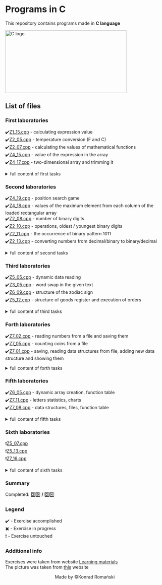 # Programs in C
This repository contains programs made in **C language**

<img src="https://online.crbtech.in/wp-content/uploads/2019/03/C-programming-768x398.png" alt="C logo" width="384" height="199" alt="C Programming image" title="Image of C programming">

## List of files
### First laboratories
:heavy_check_mark:[Z1_15.cpp](https://github.com/TheSoulsHunter/Programs_in_C/blob/master/Programs_in_C/Z1_15.cpp) - calculating expression value\
:heavy_check_mark:[Z2_05.cpp](https://github.com/TheSoulsHunter/Programs_in_C/blob/master/Programs_in_C/Z2_05.cpp) - temperature conversion (F and C)\
:heavy_check_mark:[Z2_07.cpp](https://github.com/TheSoulsHunter/Programs_in_C/blob/master/Programs_in_C/Z2_07.cpp) - calculating the values of mathematical functions\
:heavy_check_mark:[Z4_15.cpp](https://github.com/TheSoulsHunter/Programs_in_C/blob/master/Programs_in_C/Z4_15.cpp) - value of the expression in the array\
:heavy_check_mark:[Z4_17.cpp](https://github.com/TheSoulsHunter/Programs_in_C/blob/master/Programs_in_C/Z4_17.cpp) - two-dimensional array and trimming it
<details><summary>full content of first tasks</summary>
<p>

#### Z1_15
Opracować program obliczania wartości wyrażenia\
`T = (ln(x - 5) + 1) / (sqrt(y - 3))`\
dla zmiennych x, y typu double. Jeżeli wartości T nie można obliczyć wyprowadzić tekst "Brak rozwiązania.".

#### Z2_05
Opracować program zamiany temperatury wyrażonej w stopniach Celsjusza na stopnie Fahrenheita i odwrotnie.\
`TC =  5/9  ( TF  – 32)`; `TF =  9/5 TC + 32`\
Program powinien pytać o kierunek konwersji, wczytywać temperaturę `TC` lub `TF`
i wyprowadzać wartość przeliczoną wraz z jednostką.

#### Z2_07
Opracować program, który oblicza wartość wskazanej funkcji matematycznej. Program ten w pętli:\
•	wczytuje nową wartość zmiennej x typu double,\
•	pyta o numer funkcji, oblicza i wyprowadza jej wartość (o ile to możliwe):
- 0 - `sin(x)`
- 1 - `tg(x)`
- 2 - `arcsin(x)`
- 3 - `sqrt(x)`
- 4 - `ln(x)`
- 5 - `recip(x)`
- 6 -  `sqr(x)`
- inna wartość - koniec programu

#### Z4_15
Opracować program, który wczytuje dwie tablice jednowymiarowe `A` , `B` obie
n-elementowe (`n < 100`) zawierające liczby typu double i następnie wyprowadza elementy tablicy `C` zdefiniowane jako:\
`Ci = (sin ( Ai )  +  i) / (cos ( Bi )  –  Ai)`\
gdy mianownik = 0 to ułamek = –1\
Kolejność danych : `n`,` A0`, ... `An-1`, `B0`, ... `Bn-1`   (n : int, pozostałe : double)  

#### Z4_17
Opracować program, który wczytuje tablicę dwuwymiarową liczb typu double o `W` wierszach i `K` kolumnach (`W < 50`, `K < 50`) oraz dwie wartości całkowite `x` oraz `y` (sprawdzić czy `0 ≤ x < K` i `0 ≤ y < K`). Następnie program wyprowadza wszystkie kolumny tablicy o indeksach od `x` do `y`.
</p>
</details>

### Second laboratories
:heavy_check_mark:[Z4_19.cpp](https://github.com/TheSoulsHunter/Programs_in_C/blob/master/Programs_in_C/Z4_19.cpp) - position search game\
:heavy_check_mark:[Z4_18.cpp](https://github.com/TheSoulsHunter/Programs_in_C/blob/master/Programs_in_C/Z4_18.cpp) - values of the maximum element from each column of the loaded rectangular array\
:heavy_check_mark:[Z2_08.cpp](https://github.com/TheSoulsHunter/Programs_in_C/blob/master/Programs_in_C/Z2_08.cpp) - number of binary digits\
:heavy_check_mark:[Z2_10.cpp](https://github.com/TheSoulsHunter/Programs_in_C/blob/master/Programs_in_C/Z2_10.cpp) - operations, oldest / youngest binary digits\
:heavy_check_mark:[Z2_11.cpp](https://github.com/TheSoulsHunter/Programs_in_C/blob/master/Programs_in_C/Z2_11.cpp) - the occurrence of binary pattern 1011\
:heavy_check_mark:[Z2_13.cpp](https://github.com/TheSoulsHunter/Programs_in_C/blob/master/Programs_in_C/Z2_13.cpp) - converting numbers from decimal/binary to binary/decimal

<details><summary>full content of second tasks</summary>
<p>

#### Z4_19
Opracować program, który losuje położenie znaku `*` w zakresie `X = 10` do `40`,
`Y = 5` do `15`. Następnie program oczyszcza okno konsoli, wyświetla znak `*` w pozycji `[10, 5]` i przesuwa go reagując na  klawisze strzałek. Gdy znak `*` znajdzie się w wylosowanej pozycji gra się kończy. Program nie zezwala na wyprowadzenie znaku `*` poza podany zakres pozycji.

#### Z4_18
Opracować program, który wczytuje  wierszami elementy tablicy prostokątnej `H`
o wymiarach `W x K` (`W , K < 50`) zawierającą liczby typu double i wyprowadza wartość maksymalnego elementu z każdej kolumny tej tablicy.

#### Z2_08
Opracować program, który oblicza i wyprowadza liczbę cyfr  binarnych `1` występujących w wartości zmiennej Liczba typu unsigned int (wartość Liczby wczytać z klawiatury).

#### Z2_10
Opracować program, który realizuje następujące opcje:
- `N`, `n` - wczytanie wartości zmiennej Sekcja typu unsigned long long,
- `L`, `l` - ustalenie i wyprowadzenie pozycji najstarszej cyfry binarnej `1` występującej w wartości zmiennej  Sekcja,
- `R`, `r` - ustalenie i wyprowadzenie pozycji najmłodszej cyfry binarnej `0` występującej w wartości zmiennej  Sekcja,
- `Q`, `q` - koniec programu.\
Opcje `L` i `R` nie mogą zostać wykonane przed wykonaniem opcji `N`.

#### Z2_11
Opracować program, który ustala, czy w ciągu binarnym będącym wartością zmiennej Alfa typu unsigned int na najstarszych pozycjach występuje wzorzec binarny `1011`. (wartość Alfa wczytać z klawiatury).

#### Z2_13
Opracować program, który wczytuje liczby całkowite dodatnie zapisane jako dziesiętne/binarne i wyprowadza ich wartości w postaci binarnej/dziesiętnej. Liczby dziesiętne poprzedzone są literą `D` (np. `D35409`), liczby binarne poprzedzone są literą `B` (np. `B110100010`) - z funkcji scanf, printf można korzystać jedynie do wprowadzania/wyprowadzania tekstów.

</p>
</details>

### Third laboratories
:heavy_check_mark:[Z5_05.cpp](https://github.com/TheSoulsHunter/Programs_in_C/blob/master/Programs_in_C/Z5_05.cpp) - dynamic data reading\
:heavy_check_mark:[Z3_05.cpp](https://github.com/TheSoulsHunter/Programs_in_C/blob/master/Programs_in_C/Z3_05.cpp) - word swap in the given text\
:heavy_check_mark:[Z6_09.cpp](https://github.com/TheSoulsHunter/Programs_in_C/blob/master/Programs_in_C/Z6_09.cpp) - structure of the zodiac sign\
:heavy_check_mark:[Z5_12.cpp](https://github.com/TheSoulsHunter/Programs_in_C/blob/master/Programs_in_C/Z5_12.cpp) - structure of goods register and execution of orders

<details><summary>full content of third tasks</summary>
<p>

#### Z5_05
Opracować program, który wczytuje elementy typu double do zadeklarowanej dynamicznie tablicy dwuwymiarowej o `N` wierszach i `M` kolumnach (`N` i `M` wczytywane z klawiatury) oraz oblicza ile kolumn posiada sumę  elementów  większą od wartości `X` (również wczytanej z klawiatury).

#### Z3_05
Opracować program makrogenerator, który wczytuje źródłowy tekst wielowyrazowy, zakończony tekstem `@` oraz ciąg par wyrazów do_usunięcia  – do_wstawienia, również zakończony tekstem `@`. Następnie w tekście źródłowym każdy wyraz znajdujący się w zestawie do_usunięcia zostaje zastąpiony odpowiadającym mu wyrazem z zestawu do_wstawienia.
Przykład.\
__Tekst źródłowy__:
```
Na Starym Rynku rozdaja samochody @
```
__Pary wyrazów__:
```
rozdaja kradana
samochody rowery
@
```
__Wynik__:
```
Na Starym Rynku kradna rowery
```

#### Z6_09
Opracować program ustalający znak zodiaku danej osoby. Po wczytaniu numeru dnia
 i numeru miesiąca urodzenia program przegląda tablicę struktur zawierającą nazwy znaków zodiaku i numery dni, w których kolejny znak rozpoczyna się w danym miesiącu

| numer | dane  | miesiąc  |
|:-----:|:-----:|:--------:|
|   0   | nazwa | styczeń  |
|       | dzień |          |
|  ...  |  ...  |   ...    |
|  11   | nazwa | grudzien |
|       | dzien |          |

#### Z5_12
Napisać program, który umożliwia przetwarzanie prostego rejestru towarów.\
Tablica towarów:

| numer |    dane     |
|:-----:|:-----------:|
|   0   | NazwaTowaru |
|       | LiczbaSztuk |
|       | Cena1Sztuki |
|  ...  |     ...     |
|  49   | NazwaTowaru |
|       | LiczbaSztuk |
|       | Cena1Sztuki |

</p>
</details>

### Forth laboratories
:heavy_check_mark:[Z7_02.cpp](https://github.com/TheSoulsHunter/Programs_in_C/blob/master/Programs_in_C/Z7_02.cpp) - reading numbers from a file and saving them\
:heavy_check_mark:[Z7_05.cpp](https://github.com/TheSoulsHunter/Programs_in_C/blob/master/Programs_in_C/Z7_05.cpp) - counting coins from a file\
:heavy_check_mark:[Z7_01.cpp](https://github.com/TheSoulsHunter/Programs_in_C/blob/master/Programs_in_C/Z7_01.cpp) - saving, reading data structures from file, adding new data structure and showing them

<details><summary>full content of forth tasks</summary>
<p>

#### Z7_02
Plik wejściowy zawiera ciąg liczb całkowitych oddzielonych spacjami. Opracować program, który z takiego pliku wejściowego (zapytać o nazwę) przepisuje do pliku wyjściowego (też zapytać o nazwę) tylko te liczby całkowite, które są większe od `137`.

#### Z7_05
Automat do rozpoznawania monet generuje plik tekstowy, który zawiera ciąg znaków opisujących poszczególne monety (bez żadnych znaków rozdzielających):

| moneta | znak |
|:------:|:----:|
|  1 gr  |  c   |
|  2 gr  |  t   |
|  5 gr  |  f   |
| 10 gr  |  d   |
| 20 gr  |  q   |
| 50 gr  |  h   |
|  1 zł  |  K   |
|  2 zł  |  D   |
|  5 zł  |  F   |

#### Z7_01
Opracować program prowadzący spis pracowników firmy (max.. 50 pracowników). Każdy pracownik opisany jest za pomocą struktury zawierającej nazwisko i pensję. Program realizuje następujące polecenia:
- `R` : wczytanie liczby pracowników i tablicy struktur opisujących pracowników z pliku dyskowego (zapytać o nazwę pliku),
- `N` : nowy pracownik - wczytać dane opisujące pracownika i wprowadzić do kolejnej pozycji tabeli struktur,
- `W` : wyświetlanie informacji o wszystkich pracownikach,
- `Z` : zapis liczby pracowników i tabeli pracowników do pliku dyskowego (zapytać o nazwę pliku),
- `K` : koniec programu.

Dla realizacji poszczególnych opcji zdefiniować funkcje.  

</p>
</details>

### Fifth laboratories
:heavy_check_mark:[Z6_05.cpp](https://github.com/TheSoulsHunter/Programs_in_C/blob/master/Programs_in_C/Z6_05.cpp) - dynamic array creation, function table\
:heavy_check_mark:[Z7_11.cpp](https://github.com/TheSoulsHunter/Programs_in_C/blob/master/Programs_in_C/Z7_11.cpp) - letters statistics, charts\
:heavy_check_mark:[Z7_08.cpp](https://github.com/TheSoulsHunter/Programs_in_C/blob/master/Programs_in_C/Z7_08.cpp) - data structures, files, function table

<details><summary>full content of fifth tasks</summary>
<p>

#### Z6_05
Opracować program, który po wczytaniu wartości `n` tworzy dynamicznie tablicę jednowymiarową `T[n]` i wczytuje jej elementy. Następnie program umożliwia wykonanie 3 funkcji:
- `0` : znajduje maksymalny element tablicy `T`,
- `1` : znajduje minimalny element tablicy `T`,
- `2`: oblicza średnią arytmetyczną elementów z tablicy `T`.

Wprowadzenie innego numeru operacji kończy program. Zastosować tablicę wskaźników funkcji.

#### Z7_11
Opracować program, który wyznacza histogram występowania liter a – z w pliku dyskowym [Eden.txt](https://github.com/TheSoulsHunter/Programs_in_C/blob/master/Programs_in_C/Eden.txt). Wyniki wyświetlić w postaci tabeli liczbowej i wykresu wstęgowego.

Przykładowe wyniki:
```

a :  34768 => 23.7%
..............................
z :      235 => 1.2%

a | *****************
.........................
z | **

```

#### Z7_08
W pliku [Pomiary.txt](https://github.com/TheSoulsHunter/Programs_in_C/blob/master/Programs_in_C/Pomiary.txt) zapisane są: liczba serii pomiarów i kolejne serie pomiarów. Pojedyncza seria opisana jest za pomocą następującej struktury:

|        numer serii        |
|:-------------------------:|
|         pomiar_1          |
|         pomiar_2          |
|         pomiar_3          |
|         pomiar_4          |
| kod sposobu przetwarzania |

Numer serii to dowolna liczba typu int, pomiary to liczby double, kod sposobu przetwarzania to liczba typu int o wartości `0 - 2`. Opracować program, który wczytuje kolejne struktury i w zależności od wartości podanego kodu przetwarza pomiary:

| kod |                    opis                    |
|:---:|:------------------------------------------:|
|  0  | obliczenie średniej arytmetycznej pomiarów |
|  1  |  wybranie pomiaru o wartości największej   |
|  2  |  wybranie pomiaru o wartości najmniejszej  |

Jako efekt przetwarzania należy wpisać do pliku [Wyniki.txt](https://github.com/TheSoulsHunter/Programs_in_C/blob/master/Programs_in_C/Wyniki.txt) liczbę serii a następnie ciąg następujących struktur:

|       numer serii        |
|:-------------------------:|
|     wyliczona wartość     |
| kod sposobu przetwarzania |

Dla każdego z trzech sposobów przetwarzania danych pomiarowych zdefiniować funkcję
i zastosować tablicę wskaźników funkcji.


</p>
</details>

### Sixth laboratories
:heavy_exclamation_mark:[Z5_07.cpp](https://github.com/TheSoulsHunter/Programs_in_C/blob/master/Programs_in_C/Z5_07.cpp)\
:heavy_exclamation_mark:[Z5_13.cpp](https://github.com/TheSoulsHunter/Programs_in_C/blob/master/Programs_in_C/Z5_13.cpp)\
:heavy_exclamation_mark:[Z7_16.cpp](https://github.com/TheSoulsHunter/Programs_in_C/blob/master/Programs_in_C/Z7_16.cpp)

<details><summary>full content of sixth tasks</summary>
<p>

#### Z5_07
Opracować program, który umożliwia przetwarzanie tablicy dwuwymiarowej (macierzy) posiadającej 5 kolumn i zawierającej liczby typu double. Program realizuje następujące opcje:
- `1` - wczytanie liczby wierszy tablicy  `ile_w`  (`< 10`) oraz wartości elementów tablicy (wyprowadzać zaproszenie w postaci `Tab[wie][kol] =`  ),
- `2` - wczytanie wartości `X` i obliczenie w każdym wierszu sumy elementów większych od `X`,
- `3` - wczytanie wartości `N` i obliczenie w każdej kolumnie iloczynu `N` początkowych elementów,
- `4` - obliczenie liczby wierszy, w których początkowy element jest większy od ostatniego,
- `5` - obliczenie liczby kolumn, w których występuje przynajmniej jedna wartość `0`,
- `0` - koniec programu.

Dla realizacji opcji `1` do `5` zdefiniować funkcje i zastosować tablicę wskaźników funkcji.

#### Z5_13
Napisać program, który umożliwia przetwarzanie prostego rejestru pracowników

| TablicaPracowników |
|:------------------:|
|      Imie[16]      |
|    Nazwisko[64]    |
|       Pesel        |
|      Imie[16]      |
|    Nazwisko[64]    |
|       Pesel        |
|        ...         |
|      Imie[16]      |
|    Nazwisko[64]    |
|       Pesel        |

Pesel przechowywać jako liczbę typu long long. Program realizuje polecenia:
- `A` – nowy pracownik (dopisywany w następne wolne miejsce) ,
- `B` – wyświetl wszystkich pracowników,
- `C` – sprawdź, czy pracownik o podanym Peselu znajduje się w tabeli i wyświetl jego Nazwisko,
- `D` – usuń pracownika o podanym nazwisku (o ile istnieje w tabeli),
- `E` – zapisanie danych do pliku,
- `F` – odczytanie danych z pliku,
- inna – koniec programu.

`TablicaPracowników` ma mieć długość `100` elementów. Do pliku dyskowego należy zapisywać (i następnie odczytywać) najpierw liczbę ważnych pozycji tabeli, a następnie same te pozycje. Dla realizacji poszczególnych opcji zdefiniować funkcje i zastosować tablicę wskaźników funkcji.

#### Z7_16
Opracować program, który wczytuje rozmiary  `W` i `K` tablicy dwuwymiarowej, tworzy dynamicznie taką tablicę dla liczb unsigned int  i wczytuje jej elementy wierszami. Następnie program wyprowadza na monitor element z wierszy `1` do `W-1` tych kolumn, których element z wiersza o indeksie `0` zawiera:
- na najstarszych pozycja bitowych ciąg `1011` oraz
- na najmłodszych pozycja bitowych ciąg `0010`.

Dla sprawdzenia, czy ciąg binarny spełnia podane warunki zdefiniować funkcję wykorzystującą operatory bitowe.



</p>
</details>

### Summary

Completed: :two::zero: **/** :two::four:

### Legend
:heavy_check_mark: - Exercise accomplished\
:heavy_multiplication_x: - Exercise in progress\
:heavy_exclamation_mark: - Exercise untouched

### Additional info
Exercises were taken from website [Learning materials](http://www.cs.put.poznan.pl/jkniat/MatDydakt.html)\
The picture was taken from [this](https://online.crbtech.in/wp-content/uploads/2019/03/C-programming-768x398.png) website

<p align="center">Made by ©Konrad Romański</p>
